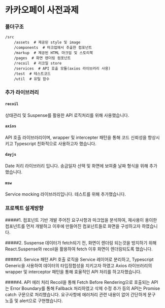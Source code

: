 # 카카오페이 사전과제

### 폴더구조

```
/src
    /assets  # 제공된 style 및 image
    /components  # 마크업에서 추출한 컴포넌트
    /markup  # 제공된 HTML 마크업 및 스토리북
    /pages  # 화면 렌더링 컴포넌트
    /recoil  # 리코일 store
    /services  # API 호출 모듈(axios 라이브러리 사용)
    /test  # 테스트코드
    /util  # 유틸 함수
```

### 추가 라이브러리

#### `recoil`

상태관리 및 Suspense를 활용한 API 로직처리를 위해 사용했습니다.

#### `axios`

API 호출 라이브러리이며, wrapper 및 intercepter 패턴을 통해
코드 신뢰성을 향상시키고 Typescript 친화적으로 사용하고자 했습니다.

#### `dayjs`

Date 처리 라이브러리 입니다. 송금일자 선택 및 화면에 보여줄 날짜 형식을 위해 추가했습니다.

#### `msw`

Service mocking 라이브러리입니다. 테스트를 위해 추가했습니다.

### 프로젝트 설계방향

#####1. 컴포넌트 기반 개발
주어진 요구사항과 마크업을 분석하여, 재사용이 용이한 컴포넌트를 먼저 개발하고
이후에 만들어진 컴포넌트들로 화면을 구성하고자 하였습니다.

#####2. Suspense
데이터가 fetch되기 전, 화면이 렌더링 되는것을 방지하기 위해
React.Suspense와 recoil을 활용하여 fetch 이후 화면이 렌더링되도록 했습니다.

#####3. Service 패턴
API 호출 로직을 Service 레이어로 분리하고,
Typescript Generic을 사용하여 데이터의 타입정합성을 지키고자 하였고
Axios 라이브러리의 wrapper 및 interceptor 패턴을 통해 효율적인 API 처리를 하고자했습니다.

#####4. API 에러 처리
Recoil을 통해 Fetch Before Rendering으로 호출되는 API는 Error Boundary를 통해 Fallback 처리하였고
삭제 수정 추가 등의 API는 Promise catch 구문으로 처리했습니다.
요구사항에 에러처리 관련 내용이 없어 간단하게 문구 노출 및 alert으로 구현했습니다.
